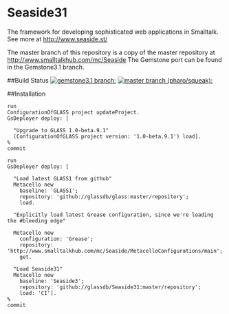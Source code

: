 Seaside31
=========
The framework for developing sophisticated web applications in Smalltalk. 
See more at http://www.seaside.st/

The master branch of this repository is a copy of the master repository at http://www.smalltalkhub.com/mc/Seaside
The Gemstone port can be found in the Gemstone3.1 branch.

##Build Status
[![gemstone3.1 branch:](https://travis-ci.org/glassdb/Seaside31.png?branch=gemstone3.1)](https://travis-ci.org/glassdb/Seaside31)
[![master branch (pharo/squeak):](https://travis-ci.org/glassdb/Seaside31.png?branch=master)](https://travis-ci.org/glassdb/Seaside31)

##Installation

```Smalltalk
run
ConfigurationOfGLASS project updateProject.
GsDeployer deploy: [ 

  "Upgrade to GLASS 1.0-beta.9.1"
  (ConfigurationOfGLASS project version: '1.0-beta.9.1') load].
%
commit

run
GsDeployer deploy: [ 

  "Load latest GLASS1 from github"
  Metacello new
    baseline: 'GLASS1';
    repository: 'github://glassdb/glass:master/repository';
    load.

  "Explicitly load latest Grease configuration, since we're loading the #bleeding edge"

  Metacello new
    configuration: 'Grease';
    repository: 'http://www.smalltalkhub.com/mc/Seaside/MetacelloConfigurations/main';
    get.

  "Load Seaside31"
  Metacello new
    baseline: 'Seaside3';
    repository: 'github://glassdb/Seaside31:master/repository';
    load: 'CI'].
%
commit
```

